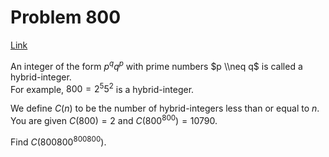# Problem 800

[Link](https://projecteuler.net/problem=800)

An integer of the form $p^q q^p$ with prime numbers $p \\neq q$ is called a hybrid-integer.  
For example, $800 = 2^5 5^2$ is a hybrid-integer. 

We define $C(n)$ to be the number of hybrid-integers less than or equal to $n$.  
You are given $C(800) = 2$ and $C(800^{800}) = 10790$. 

Find $C(800800^{800800})$.